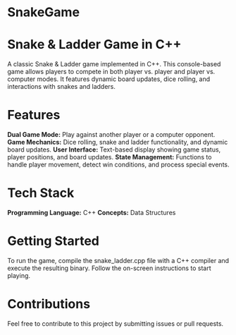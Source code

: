 # SnakeGame
# Snake & Ladder Game in C++
A classic Snake & Ladder game implemented in C++. This console-based game allows players to compete in both player vs. player and player vs. computer modes. It features dynamic board updates, dice rolling, and interactions with snakes and ladders.

# Features
**Dual Game Mode:** Play against another player or a computer opponent.<br>
**Game Mechanics:** Dice rolling, snake and ladder functionality, and dynamic board updates.
**User Interface:** Text-based display showing game status, player positions, and board updates.
**State Management:** Functions to handle player movement, detect win conditions, and process special events.
# Tech Stack
**Programming Language:** C++
**Concepts:** Data Structures

# Getting Started
To run the game, compile the snake_ladder.cpp file with a C++ compiler and execute the resulting binary. Follow the on-screen instructions to start playing.

# Contributions
Feel free to contribute to this project by submitting issues or pull requests.

